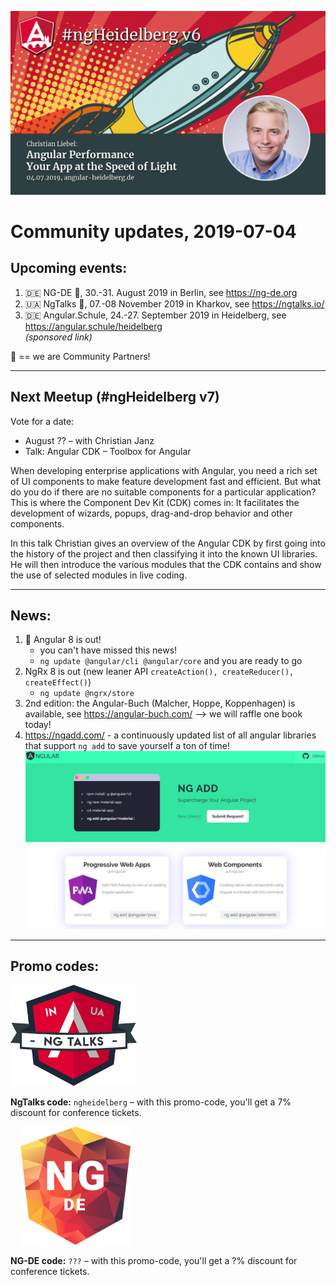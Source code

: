 ![ngHeidelbergv6.jpg](ngHeidelbergv6.png)

# Community updates, 2019-07-04

## Upcoming events:

1. 🇩🇪 NG-DE 🤝, 30.-31. August 2019 in Berlin, see https://ng-de.org 
2. 🇺🇦 NgTalks 🤝, 07.-08 November 2019 in Kharkov, see https://ngtalks.io/
3. 🇩🇪 Angular.Schule, 24.-27. September 2019 in Heidelberg, see https://angular.schule/heidelberg<br>_(sponsored link)_

🤝 == we are Community Partners!

----

## Next Meetup (#ngHeidelberg v7)

Vote for a date:
* August ?? – with Christian Janz
* Talk: Angular CDK – Toolbox for Angular

When developing enterprise applications with Angular, you need a rich set of UI components to make feature development fast and efficient. But what do you do if there are no suitable components for a particular application? This is where the Component Dev Kit (CDK) comes in: It facilitates the development of wizards, popups, drag-and-drop behavior and other components.

In this talk Christian gives an overview of the Angular CDK by first going into the history of the project and then classifying it into the known UI libraries. He will then introduce the various modules that the CDK contains and show the use of selected modules in live coding. 

----

## News:

1. 🚀 Angular 8 is out!
   * you can't have missed this news!
   * `ng update @angular/cli @angular/core` and you are ready to go
1. NgRx 8 is out (new leaner API `createAction(), createReducer(), createEffect()`)
   * `ng update @ngrx/store`
1. 2nd edition: the Angular-Buch (Malcher, Hoppe, Koppenhagen) is available, see https://angular-buch.com/ --> we will raffle one book today!
2. https://ngadd.com/ - a continuously updated list of all angular libraries that support `ng add` to save yourself a ton of time!
   ![screenshot](ngHeidelbergv6_ng-add.jpg)


----


## Promo codes:


<img src="logos/NgTalks_logo.svg" width="40%" alt="NgTalks logo">

**NgTalks code:** `ngheidelberg` – with this promo-code, you'll get a 7% discount for conference tickets.  


&nbsp; &nbsp; <img src="logos/ng-de-logo.svg" width="35%" alt="NG-DE logo">


**NG-DE code:** `???` – with this promo-code, you'll get a ?% discount for conference tickets.  
